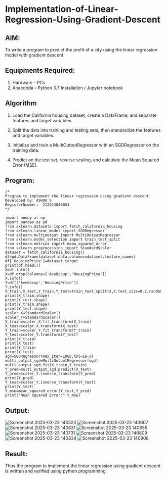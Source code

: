 # Implementation-of-Linear-Regression-Using-Gradient-Descent

## AIM:
To write a program to predict the profit of a city using the linear regression model with gradient descent.

## Equipments Required:
1. Hardware – PCs
2. Anaconda – Python 3.7 Installation / Jupyter notebook

## Algorithm
 1. Load the California housing dataset, create a DataFrame, and separate features and target variables.

 2. Split the data into training and testing sets, then standardize the features and target variables.

 3. Initialize and train a MultiOutputRegressor with an SGDRegressor on the training data.

 4. Predict on the test set, reverse scaling, and calculate the Mean Squared Error (MSE).

## Program:
```
/*
Program to implement the linear regression using gradient descent.
Developed by: ASHOK S
RegisterNumber:  212224040031
*/
```
```
import numpy as np
import pandas as pd
from sklearn.datasets import fetch_california_housing
from sklearn.linear_model import SGDRegressor
from sklearn.multioutput import MultiOutputRegressor
from sklearn.model_selection import train_test_split
from sklearn.metrics import mean_squared_error
from sklearn.preprocessing import StandardScaler
dataset = fetch_california_housing()
df=pd.DataFrame(dataset.data,columns=dataset.feature_names)
df['HousingPrice']=dataset.target
print(df.head())
X=df.info()
X=df.drop(columns=['AveOccup','HousingPrice'])
X.info()
Y=df[['AveOccup','HousingPrice']]
Y.info()
X_train,X_test,Y_train,Y_test=train_test_split(X,Y,test_size=0.2,random_state=42)
print(X_train.shape)
print(X_test.shape)
print(Y_train.shape)
print(Y_test.shape)
scaler_X=StandardScaler()
scaler_Y=StandardScaler()
X_train=scaler_X.fit_transform(X_train)
X_test=scaler_X.transform(X_test)
Y_train=scaler_Y.fit_transform(Y_train)
Y_test=scaler_Y.transform(Y_test)
print(X_train)
print(X_test)
print(Y_train)
print(Y_test)
sgd=SGDRegressor(max_iter=1000,tol=1e-3)
multi_output_sgd=MultiOutputRegressor(sgd)
multi_output_sgd.fit(X_train,Y_train)
Y_pred=multi_output_sgd.predict(X_test)
Y_pred=scaler_Y.inverse_transform(Y_pred)
print(Y_pred)
Y_test=scaler_Y.inverse_transform(Y_test)
print(Y_test)
Y_mse=mean_squared_error(Y_test,Y_pred)
print("Mean Squared Error:",Y_mse)
```

## Output:
![Screenshot 2025-03-23 140523](https://github.com/user-attachments/assets/b0c08cd3-c0d3-465f-834c-2e1147fd45db)
![Screenshot 2025-03-23 140607](https://github.com/user-attachments/assets/0ba18a24-ff46-49b7-b1f1-75aa8f6b9feb)
![Screenshot 2025-03-23 140631](https://github.com/user-attachments/assets/3159bf66-89cc-49dd-91fc-2b12862e1ae1)
![Screenshot 2025-03-23 140655](https://github.com/user-attachments/assets/0c6698ae-ed00-4fba-956b-c6b62678a509)
![Screenshot 2025-03-23 140731](https://github.com/user-attachments/assets/8aa65a37-11f7-491f-b1f4-556db2cf7c25)
![Screenshot 2025-03-23 140809](https://github.com/user-attachments/assets/c293e9a2-9214-4ffe-a793-57b8e2dbc6a2)
![Screenshot 2025-03-23 140834](https://github.com/user-attachments/assets/4c52c23b-3228-4550-91ca-79adc8433801)
![Screenshot 2025-03-23 140908](https://github.com/user-attachments/assets/ba17e70f-ba05-4da3-a830-f1d1e9424582)



## Result:
Thus the program to implement the linear regression using gradient descent is written and verified using python programming.

